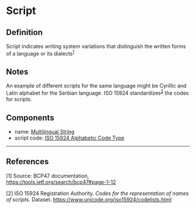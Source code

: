 # Script

## Definition
Script indicates writing system variations that distinguish the written forms of a language or its dialects<sup>[1](#fn1)</sup>

## Notes
An example of different scripts for the same language might be Cyrillic and Latin alphabet for the Serbian language. 
ISO 15924 standardizes<sup>[2](#fn2)</sup> the codes for scripts. 

## Components
- name: [Multilingual String](../datatypes/Multilingual_String.md)
- script code: [ISO 15924 Alphabetic Code Type](../datatypes/ISO_15924_Alpha4_Code.md)

---
## References
<a name="fn1">\[1\]</a> Source: BCP47 documentation, https://tools.ietf.org/search/bcp47#page-1-12 

<a name="fn2">\[2\]</a> ISO 15924 Registration Authority. *Codes for the representation of names of scripts*. Dataset. https://www.unicode.org/iso15924/codelists.html
